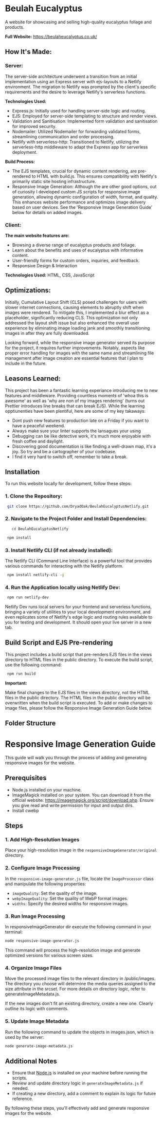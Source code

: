 # Beulah Eucalyptus

A website for showcasing and selling high-quality eucalyptus foliage and products.

**Full Website:** https://beulaheucalyptus.co.uk/

## How It's Made:

### Server:
The server-side architecture underwent a transition from an initial implementation using an Express server with ejs-layouts to a Netlify environment. The migration to Netlify was prompted by the client's specific requirements and the desire to leverage Netlify's serverless functions.

**Technologies Used:**
- Express.js: Initially used for handling server-side logic and routing.
- EJS: Employed for server-side templating to structure and render views.
- Validation and Sanitisation: Implemented form validation and sanitisation for improved security.
- Nodemailer: Utilized Nodemailer for forwarding validated forms, streamlining communication and order processing.
- Netlify with serverless-http: Transitioned to Netlify, utilizing the serverless-http middleware to adapt the Express app for serverless deployment.

**Build Process:**
- The EJS templates, crucial for dynamic content rendering, are pre-rendered to HTML with build.js. This ensures compatibility with Netlify's primarily static site hosting infrastructure.
- Responsive Image Generation: Although the are other good options, out of curiosity I developed custom JS scripts for responsive image generation, allowing dynamic configuration of width, format, and quality. This enhances website performance and optimizes image delivery based on user devices. See the 'Responsive Image Generation Guide' below for details on added images.

### Client:
**The main website features are:**
- Browsing a diverse range of eucalyptus products and foliage.
- Learn about the benefits and uses of eucalyptus with informative content.
- User-friendly forms for custom orders, inquiries, and feedback.
- Responsive Design & Interaction

**Technologies Used:**
HTML, CSS, JavaScript

## Optimizations:
Initially, Cumulative Layout Shift (CLS) posed challenges for users with slower internet connections, causing elements to abruptly shift when images were rendered. To mitigate this, I implemented a blur effect as a placeholder, significantly reducing CLS. This optimization not only addressed the layout shift issue but also enhanced the overall user experience by eliminating image loading jank and smoothly transitioning images in after they are fully downloaded.

Looking forward, while the responsive image generator served its purpose for the project, it requires further improvements. Notably, aspects like proper error handling for images with the same name and streamlining file management after image creation are essential features that I plan to include in the future.


## Leasons Learned:
This project has been a fantastic learning experiance introducing me to new features and middleware. Providing countless moments of 'whoa this is awesome' as well as 'why are non of my images rendering' (turns out Prettier introduces line breaks that can break EJS). While the learning opptiunenties have been plentiful, here are some of my key takaways:
- Dont push new features to production late on a Friday if you want to have a peaceful weekend.
- Always make sure your linter supports the lansagues your using
- Debugging can be like detective work, it's much more enjoyable with fresh coffee and daylight.
- Discovering good documentation is like finding a well-drawn map, it's a joy. So try and be a cartographer of your codebase.
- I find it very hard to switch off, remember to take a break.

## Installation
To run this website locally for development, follow these steps:

### 1. Clone the Repository:
```bash
 git clone https://github.com/DryadOak/BeulahEucalyptusNetlify.git
```
### 2. Navigate to the Project Folder and Install Dependencies:
```bash
   cd BeulahEucalyptusNetlify
```
```bash
 npm install
```
### 3. Install Netlify CLI (if not already installed):
The Netlify CLI (Command Line Interface) is a powerful tool that provides various commands for interacting with the Netlify platform.
```bash
 npm install netlify-cli -g
``` 
### 4. Run the Application locally using Netlify Dev:
```bash
 npm run netlify-dev
``` 
Netlify Dev runs local servers for your frontend and serverless functions, bringing a variety of utilities to your local development environment, and even replicates some of Netlify's edge logic and routing rules available to you for testing and development. It should open your live server in a new tab.

## Build Script and EJS Pre-rendering
This project includes a build script that pre-renders EJS files in the views directory to HTML files in the public directory. To execute the build script, use the following command:
```bash
 npm run build
``` 
**Important:**

Make final changes to the EJS files in the views directory, not the HTML files in the public directory. The HTML files in the public directory will be overwritten when the build script is executed.
To add or make changes to image files, please follow the Responsive Image Generation Guide below.

## Folder Structure





# Responsive Image Generation Guide

This guide will walk you through the process of adding and generating responsive images for the website.

## Prerequisites

-   Node.js installed on your machine.
-   ImageMagick installed on your system. You can download it from the official website: https://imagemagick.org/script/download.php. Ensure you give read and write permission for input and output dirs.
-   Install cwebp

## Steps

### 1. Add High-Resolution Images

Place your high-resolution image in the `responsiveImageGenerator/original` directory.

### 2. Configure Image Processing

In the `responsive-image-generator.js` file, locate the `ImageProcessor` class and manipulate the following properties:

-   `imageQuality`: Set the quality of the image.
-   `webpImageQuality`: Set the quality of WebP format images.
-   `widths`: Specify the desired widths for responsive images.

### 3. Run Image Processing

In responsiveImageGenerator dir execute the following command in your terminal:

```bash
node responsive-image-generator.js
```

This command will process the high-resolution image and generate optimized versions for various screen sizes.

### 4. Organize Image Files

Move the processed image files to the relevant directory in /public/images. The directory you choose will determine the media queries assigned to the size attribute in the srcset. For more details on directory logic, refer to generateImageMetadata.js.

If the new images don't fit an existing directory, create a new one. Clearly outline its logic with comments.

### 5. Update Image Metadata

Run the following command to update the objects in images.json, which is used by the server:

```bash
node generate-image-metadata.js
```

## Additional Notes

-   Ensure that [Node.js](https://nodejs.org/) is installed on your machine before running the scripts.
-   Review and update directory logic in `generateImageMetadata.js` if needed.
-   If creating a new directory, add a comment to explain its logic for future reference.

By following these steps, you'll effectively add and generate responsive images for the website.
